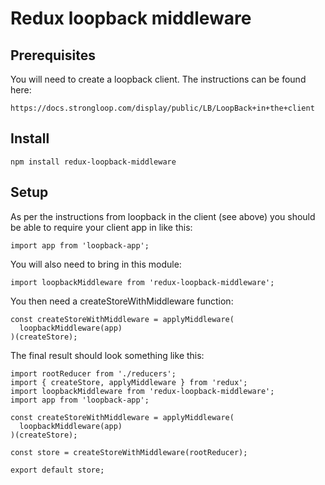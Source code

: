# Redux loopback middleware

## Prerequisites
You will need to create a loopback client. The instructions can be found here: 
```
https://docs.strongloop.com/display/public/LB/LoopBack+in+the+client
```

## Install

```
npm install redux-loopback-middleware
```

## Setup

As per the instructions from loopback in the client (see above) you should be able to require your client app in like this:

```
import app from 'loopback-app';
```

You will also need to bring in this module:

```
import loopbackMiddleware from 'redux-loopback-middleware';
```

You then need a createStoreWithMiddleware function:
```
const createStoreWithMiddleware = applyMiddleware(
  loopbackMiddleware(app)
)(createStore);
```

The final result should look something like this:

```
import rootReducer from './reducers';
import { createStore, applyMiddleware } from 'redux';
import loopbackMiddleware from 'redux-loopback-middleware';
import app from 'loopback-app';

const createStoreWithMiddleware = applyMiddleware(
  loopbackMiddleware(app)
)(createStore);

const store = createStoreWithMiddleware(rootReducer);

export default store;
```